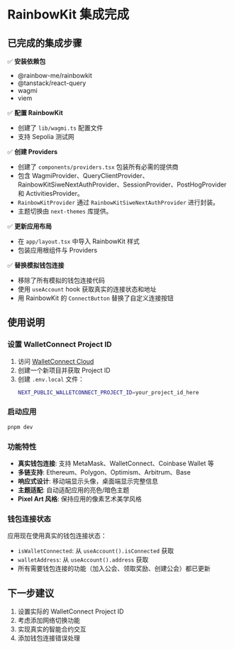 # RainbowKit 集成完成

## 已完成的集成步骤

✅ **安装依赖包**

- @rainbow-me/rainbowkit
- @tanstack/react-query
- wagmi
- viem

✅ **配置 RainbowKit**

- 创建了 `lib/wagmi.ts` 配置文件
- 支持 Sepolia 测试网

✅ **创建 Providers**

- 创建了 `components/providers.tsx` 包装所有必需的提供商
- 包含 WagmiProvider、QueryClientProvider、RainbowKitSiweNextAuthProvider、SessionProvider、PostHogProvider 和 ActivitiesProvider。
- `RainbowKitProvider` 通过 `RainbowKitSiweNextAuthProvider` 进行封装。
- 主题切换由 `next-themes` 库提供。

✅ **更新应用布局**

- 在 `app/layout.tsx` 中导入 RainbowKit 样式
- 包装应用根组件与 Providers

✅ **替换模拟钱包连接**

- 移除了所有模拟的钱包连接代码
- 使用 `useAccount` hook 获取真实的连接状态和地址
- 用 RainbowKit 的 `ConnectButton` 替换了自定义连接按钮

## 使用说明

### 设置 WalletConnect Project ID

1. 访问 [WalletConnect Cloud](https://cloud.walletconnect.com)
2. 创建一个新项目并获取 Project ID
3. 创建 `.env.local` 文件：
   ```bash
   NEXT_PUBLIC_WALLETCONNECT_PROJECT_ID=your_project_id_here
   ```

### 启动应用

```bash
pnpm dev
```

### 功能特性

- **真实钱包连接**: 支持 MetaMask、WalletConnect、Coinbase Wallet 等
- **多链支持**: Ethereum、Polygon、Optimism、Arbitrum、Base
- **响应式设计**: 移动端显示头像，桌面端显示完整信息
- **主题适配**: 自动适配应用的亮色/暗色主题
- **Pixel Art 风格**: 保持应用的像素艺术美学风格

### 钱包连接状态

应用现在使用真实的钱包连接状态：

- `isWalletConnected`: 从 `useAccount().isConnected` 获取
- `walletAddress`: 从 `useAccount().address` 获取
- 所有需要钱包连接的功能（加入公会、领取奖励、创建公会）都已更新

## 下一步建议

1. 设置实际的 WalletConnect Project ID
2. 考虑添加网络切换功能
3. 实现真实的智能合约交互
4. 添加钱包连接错误处理
